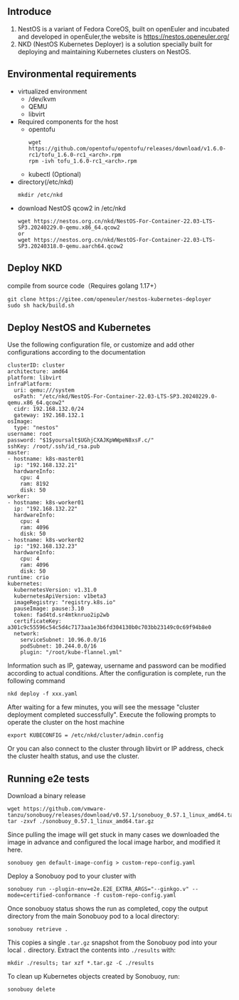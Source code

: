 ## Introduce

1. NestOS is a variant of Fedora CoreOS, built on openEuler and incubated and developed in openEuler,the website is https://nestos.openeuler.org/
2.  NKD (NestOS Kubernetes Deployer) is a solution specially built for deploying and maintaining Kubernetes clusters on NestOS.

## Environmental requirements

- virtualized environment
  - /dev/kvm
  - QEMU
  - libvirt
- Required components for the host
  - opentofu
    ```
    wget https://github.com/opentofu/opentofu/releases/download/v1.6.0-rc1/tofu_1.6.0-rc1_<arch>.rpm
    rpm -ivh tofu_1.6.0-rc1_<arch>.rpm
    ```
  - kubectl (Optional)
- directory(/etc/nkd)
    ```
    mkdir /etc/nkd
    ``` 
- download NestOS qcow2 in /etc/nkd
    ```
    wget https://nestos.org.cn/nkd/NestOS-For-Container-22.03-LTS-SP3.20240229.0-qemu.x86_64.qcow2
    or
    wget https://nestos.org.cn/nkd/NestOS-For-Container-22.03-LTS-SP3.20240318.0-qemu.aarch64.qcow2
    ``` 
## Deploy NKD

compile from source code（Requires golang 1.17+）
```
git clone https://gitee.com/openeuler/nestos-kubernetes-deployer
sudo sh hack/build.sh
```

## Deploy NestOS and Kubernetes

Use the following configuration file, or customize and add other configurations according to the documentation

```
clusterID: cluster
architecture: amd64
platform: libvirt
infraPlatform:
  uri: qemu:///system
  osPath: "/etc/nkd/NestOS-For-Container-22.03-LTS-SP3.20240229.0-qemu.x86_64.qcow2"
  cidr: 192.168.132.0/24
  gateway: 192.168.132.1
osImage:
  type: "nestos"
username: root
password: "$1$yoursalt$UGhjCXAJKpWWpeN8xsF.c/"
sshKey: /root/.ssh/id_rsa.pub
master:
- hostname: k8s-master01
  ip: "192.168.132.21"
  hardwareInfo:
    cpu: 4
    ram: 8192
    disk: 50
worker:
- hostname: k8s-worker01
  ip: "192.168.132.22"
  hardwareInfo:
    cpu: 4
    ram: 4096
    disk: 50
- hostname: k8s-worker02
  ip: "192.168.132.23"
  hardwareInfo:
    cpu: 4
    ram: 4096
    disk: 50
runtime: crio
kubernetes:
  kubernetesVersion: v1.31.0
  kubernetesApiVersion: v1beta3
  imageRegistry: "registry.k8s.io"
  pauseImage: pause:3.10
  token: fad4td.sr4mtknruo2ip2wb
  certificateKey: a301c9c55596c54c5d4c7173aa1e3b6fd304130b0c703bb23149c0c69f94b8e0
  network:
    serviceSubnet: 10.96.0.0/16
    podSubnet: 10.244.0.0/16
    plugin: "/root/kube-flannel.yml"

```
Information such as IP, gateway, username and password can be modified according to actual conditions.
After the configuration is complete, run the following command

```
nkd deploy -f xxx.yaml
```
After waiting for a few minutes, you will see the message "cluster deployment completed successfully".
Execute the following prompts to operate the cluster on the host machine
```
export KUBECONFIG = /etc/nkd/cluster/admin.config
```
Or you can also connect to the cluster through libvirt or IP address, check the cluster health status, and use the cluster.

## Running e2e tests

Download a binary release

```
wget https://github.com/vmware-tanzu/sonobuoy/releases/download/v0.57.1/sonobuoy_0.57.1_linux_amd64.tar.gz
tar -zxvf ./sonobuoy_0.57.1_linux_amd64.tar.gz
```
Since pulling the image will get stuck in many cases
we downloaded the image in advance and configured the local image harbor, and modified it here.

```
sonobuoy gen default-image-config > custom-repo-config.yaml
```

Deploy a Sonobuoy pod to your cluster with

```
sonobuoy run --plugin-env=e2e.E2E_EXTRA_ARGS="--ginkgo.v" --mode=certified-conformance -f custom-repo-config.yaml
```


Once sonobuoy status shows the run as completed, copy the output directory from the main Sonobuoy pod to
a local directory:

```
sonobuoy retrieve .
```

This copies a single `.tar.gz` snapshot from the Sonobuoy pod into your local `.` directory. Extract the contents into `./results` with:

```
mkdir ./results; tar xzf *.tar.gz -C ./results
```

To clean up Kubernetes objects created by Sonobuoy, run:

```
sonobuoy delete
```